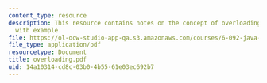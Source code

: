 ```yaml
---
content_type: resource
description: This resource contains notes on the concept of overloading in Java language
  with example.
file: https://ol-ocw-studio-app-qa.s3.amazonaws.com/courses/6-092-java-preparation-for-6-170-january-iap-2006/14a10314cd8c03b04b5561e03ec692b7_overloading.pdf
file_type: application/pdf
resourcetype: Document
title: overloading.pdf
uid: 14a10314-cd8c-03b0-4b55-61e03ec692b7
---
```


